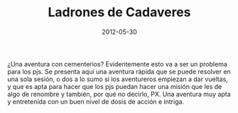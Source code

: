 ﻿---
title: Ladrones de Cadaveres
summary: 'El cementerio de Robleda está sufriendo las visitas de ladrones de tumbas y saqueadores. ¿Qué se oculta tras esos robos? ¿Son sólo ladrones o hay algo maligno detrás?'
authors:
  - José Manuel Palacios Rodrigo
date: 2012-05-30
type: post
categories:
- Comunidad
tags:
- Investigación
- Urbano
minlevels: "1"
maxlevels: "2"
prices: gratis
session: "2"
mincharacters: "3"
maxcharacters: "4"
eval: no oficial
cover: "ladrones-de-cadaveres.jpg"
download: "ladrones-de-cadaveres.pdf"
moreinfo: ""
license: "OGL"
draft: false

---

¿Una aventura con cementerios? Evidentemente esto va a ser un problema para los pjs.
Se presenta aquí una aventura rápida que se puede resolver en una sola sesión, o dos a lo sumo si los aventureros empiezan a dar vueltas, y que es apta para hacer que los pjs puedan hacer una misión que les de algo de renombre y también, por qué no decirlo, PX.
Una aventura muy apta y entretenida con un buen nivel de dosis de acción e intriga.
